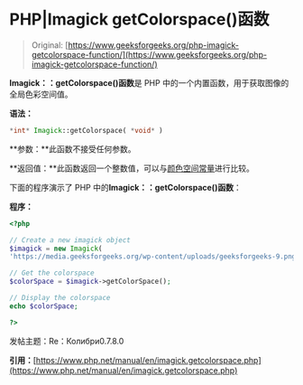 # PHP|Imagick getColorspace()函数

> Original: [https://www.geeksforgeeks.org/php-imagick-getcolorspace-function/](https://www.geeksforgeeks.org/php-imagick-getcolorspace-function/)

**Imagick：：getColorspace()函数**是 PHP 中的一个内置函数，用于获取图像的全局色彩空间值。

**语法：**

```php
*int* Imagick::getColorspace( *void* )
```

**参数：**此函数不接受任何参数。

**返回值：**此函数返回一个整数值，可以与[颜色空间常量](https://www.php.net/manual/en/imagick.constants.php#imagick.constants.colorspace-undefined)进行比较。

下面的程序演示了 PHP 中的**Imagick：：getColorspace()函数**：

**程序：**

```php
<?php

// Create a new imagick object
$imagick = new Imagick(
'https://media.geeksforgeeks.org/wp-content/uploads/geeksforgeeks-9.png');

// Get the colorspace
$colorSpace = $imagick->getColorSpace();

// Display the colorspace
echo $colorSpace;

?>
```

发帖主题：Re：Колибри0.7.8.0

**引用：**[https://www.php.net/manual/en/imagick.getcolorspace.php](https://www.php.net/manual/en/imagick.getcolorspace.php)